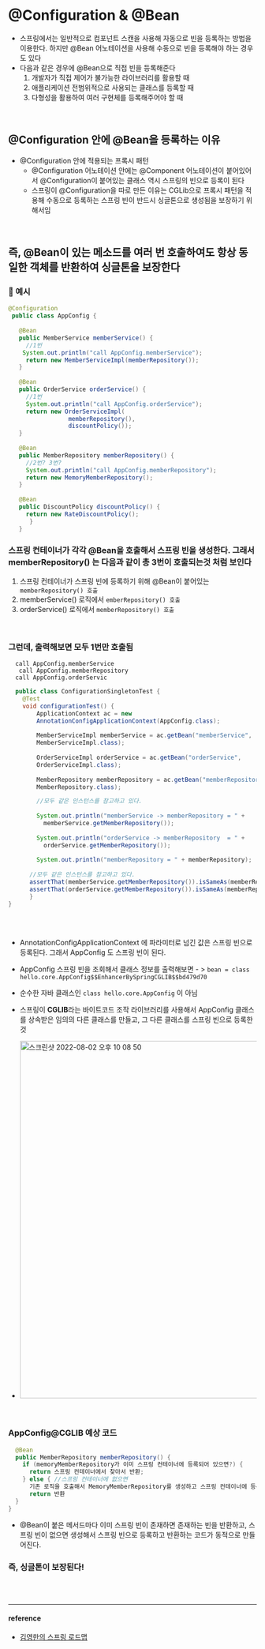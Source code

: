 # @Configuration & @Bean
- 스프링에서는 일반적으로 컴포넌트 스캔을 사용해 자동으로 빈을 등록하는 방법을 이용한다. 하지만 @Bean 어노테이션을 사용해 수동으로 빈을 등록해야 하는 경우도 있다
- 다음과 같은 경우에 @Bean으로 직접 빈을 등록해준다
  1. 개발자가 직접 제어가 불가능한 라이브러리를 활용할 때
  2. 애플리케이션 전범위적으로 사용되는 클래스를 등록할 때
  3. 다형성을 활용하여 여러 구현체를 등록해주어야 할 때

<br>

## @Configuration 안에 @Bean을 등록하는 이유
- @Configuration 안에 적용되는 프록시 패턴
  - @Configuration 어노테이션 안에는 @Component 어노테이션이 붙어있어서 @Configuration이 붙어있는 클래스 역시 스프링의 빈으로 등록이 된다
  - 스프링이 @Configuration을 따로 만든 이유는 CGLib으로 프록시 패턴을 적용해 수동으로 등록하는 스프링 빈이 반드시 싱글톤으로 생성됨을 보장하기 위해서임

<br>

## 즉,  @Bean이 있는 메소드를 여러 번 호출하여도 항상 동일한 객체를 반환하여 싱글톤을 보장한다

### 📌 예시
 
 ```java
 @Configuration
  public class AppConfig {
  
    @Bean
    public MemberService memberService() {
      //1번
     System.out.println("call AppConfig.memberService");
      return new MemberServiceImpl(memberRepository());
    }
      
    @Bean
    public OrderService orderService() {
      //1번
      System.out.println("call AppConfig.orderService"); 
      return new OrderServiceImpl(
                  memberRepository(),
                  discountPolicy());
    }
      
    @Bean
    public MemberRepository memberRepository() {
      //2번? 3번?
      System.out.println("call AppConfig.memberRepository"); 
      return new MemoryMemberRepository();
    }
      
    @Bean
    public DiscountPolicy discountPolicy() {
      return new RateDiscountPolicy();
       }
    }                
 
 ```
 
 ### 스프링 컨테이너가 각각 @Bean을 호출해서 스프링 빈을 생성한다. 그래서 memberRepository() 는 다음과 같이 총 3번이 호출되는것 처럼 보인다
 1. 스프링 컨테이너가 스프링 빈에 등록하기 위해 @Bean이 붙어있는 `memberRepository() 호출`
 2. memberService() 로직에서 `emberRepository() 호출`
 3. orderService() 로직에서 `memberRepository() 호출`

<br>

### 그런데, 출력해보면 모두 1번만 호출됨

```console
  call AppConfig.memberService
   call AppConfig.memberRepository
  call AppConfig.orderServic
```

```java
  public class ConfigurationSingletonTest {
    @Test
    void configurationTest() {
        ApplicationContext ac = new
        AnnotationConfigApplicationContext(AppConfig.class);
        
        MemberServiceImpl memberService = ac.getBean("memberService",
        MemberServiceImpl.class);
        
        OrderServiceImpl orderService = ac.getBean("orderService",
        OrderServiceImpl.class);
        
        MemberRepository memberRepository = ac.getBean("memberRepository",
        MemberRepository.class);

        //모두 같은 인스턴스를 참고하고 있다.
          
        System.out.println("memberService -> memberRepository = " +
          memberService.getMemberRepository());
        
        System.out.println("orderService -> memberRepository  = " +
          orderService.getMemberRepository());
        
        System.out.println("memberRepository = " + memberRepository);
 
      //모두 같은 인스턴스를 참고하고 있다.
      assertThat(memberService.getMemberRepository()).isSameAs(memberRepository);
      assertThat(orderService.getMemberRepository()).isSameAs(memberRepository);
      }
}
    
```

<br>

- AnnotationConfigApplicationContext 에 파라미터로 넘긴 값은 스프링 빈으로 등록된다. 그래서 AppConfig 도 스프링 빈이 된다.
- AppConfig 스프링 빈을 조회해서 클래스 정보를 출력해보면 - >  `bean = class hello.core.AppConfig$$EnhancerBySpringCGLIB$$bd479d70 `
- 순수한 자바 클래스인 `class hello.core.AppConfig` 이 아님
- 스프링이 **CGLIB**라는 바이트코드 조작 라이브러리를 사용해서 AppConfig 클래스를 상속받은 임의의 다른 클래스를 만들고, 그 다른 클래스를 스프링 빈으로 등록한 것

- <img width="724" alt="스크린샷 2022-08-02 오후 10 08 50" src="https://user-images.githubusercontent.com/101084642/182382391-7b1b50ff-a621-4ad4-a81c-d98160954604.png">


<br>

### AppConfig@CGLIB 예상 코드

```java
  @Bean
  public MemberRepository memberRepository() {
    if (memoryMemberRepository가 이미 스프링 컨테이너에 등록되어 있으면?) { 
      return 스프링 컨테이너에서 찾아서 반환;
    } else { //스프링 컨테이너에 없으면
      기존 로직을 호출해서 MemoryMemberRepository를 생성하고 스프링 컨테이너에 등록 
      return 반환
  } 
}

```
- @Bean이 붙은 메서드마다 이미 스프링 빈이 존재하면 존재하는 빈을 반환하고, 스프링 빈이 없으면 생성해서 스프링 빈으로 등록하고 반환하는 코드가 동적으로 만들어진다.
### 즉, 싱글톤이 보장된다!

<br>
<br>

---
#### reference
- [김영한의 스프링 로드맵](https://www.inflearn.com/course/%EC%8A%A4%ED%94%84%EB%A7%81-%ED%95%B5%EC%8B%AC-%EC%9B%90%EB%A6%AC-%EA%B8%B0%EB%B3%B8%ED%8E%B8)
